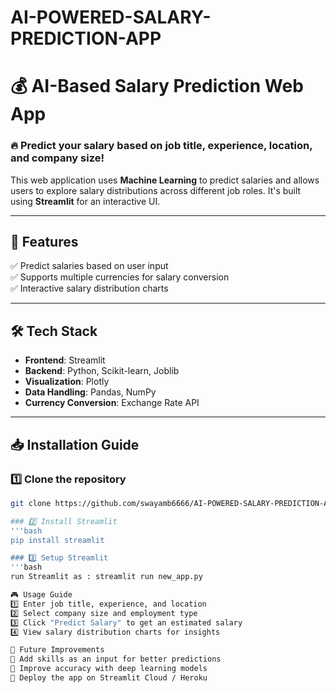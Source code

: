 # AI-POWERED-SALARY-PREDICTION-APP

# 💰 AI-Based Salary Prediction Web App

### 🔥 Predict your salary based on job title, experience, location, and company size!

This web application uses **Machine Learning** to predict salaries and allows users to explore salary distributions across different job roles. It's built using **Streamlit** for an interactive UI.

---

## 🚀 Features
✅ Predict salaries based on user input  
✅ Supports multiple currencies for salary conversion  
✅ Interactive salary distribution charts  


---

## 🛠️ Tech Stack
- **Frontend**: Streamlit  
- **Backend**: Python, Scikit-learn, Joblib  
- **Visualization**: Plotly  
- **Data Handling**: Pandas, NumPy  
- **Currency Conversion**: Exchange Rate API  

---

## 📥 Installation Guide

### 1️⃣ Clone the repository
```bash
git clone https://github.com/swayamb6666/AI-POWERED-SALARY-PREDICTION-APP.git

### 2️⃣ Install Streamlit
'''bash
pip install streamlit

### 3️⃣ Setup Streamlit
'''bash
run Streamlit as : streamlit run new_app.py

🎮 Usage Guide
1️⃣ Enter job title, experience, and location
2️⃣ Select company size and employment type
3️⃣ Click "Predict Salary" to get an estimated salary
4️⃣ View salary distribution charts for insights

🎯 Future Improvements
🔹 Add skills as an input for better predictions
🔹 Improve accuracy with deep learning models
🔹 Deploy the app on Streamlit Cloud / Heroku



